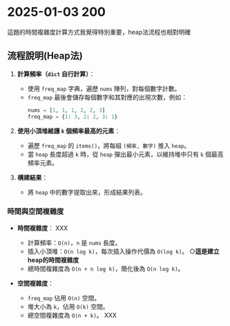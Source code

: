 # 2025-01-03 200
這題的時間複雜度計算方式我覺得特別重要，heap法流程也相對明確

## 流程說明(Heap法)
1. **計算頻率（`dict` 自行計算）**：
   - 使用 `freq_map` 字典，遍歷 `nums` 陣列，對每個數字計數。
   - `freq_map` 最後會儲存每個數字和其對應的出現次數，例如：
     ```python
     nums = [1, 1, 1, 2, 2, 3]
     freq_map = {1: 3, 2: 2, 3: 1}
     ```

2. **使用小頂堆維護 `k` 個頻率最高的元素**：
   - 遍歷 `freq_map` 的 `items()`，將每組 `(頻率, 數字)` 推入 `heap`。
   - 當 `heap` 長度超過 `k` 時，從 `heap` 彈出最小元素，以維持堆中只有 `k` 個最高頻率元素。

3. **構建結果**：
   - 將 `heap` 中的數字提取出來，形成結果列表。

### 時間與空間複雜度

- **時間複雜度**： XXX
  - 計算頻率：`O(n)`，`n` 是 `nums` 長度。
  - 插入小頂堆：`O(n log k)`，每次插入操作代價為 `O(log k)`。 ○**這是建立heap的時間複雜度**
  - 總時間複雜度為 `O(n + n log k)`，簡化後為 `O(n log k)`。

- **空間複雜度**：
  - `freq_map` 佔用 `O(n)` 空間。
  - 堆大小為 `k`，佔用 `O(k)` 空間。
  - 總空間複雜度為 `O(n + k)`。 XXX
